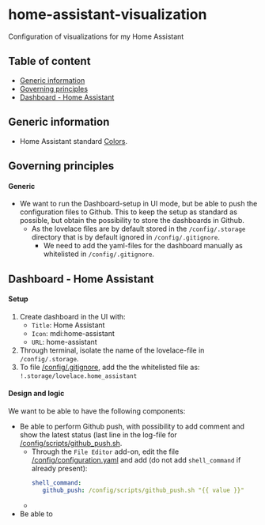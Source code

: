 # home-assistant-visualization

Configuration of visualizations for my Home Assistant

## Table of content

- [Generic information](https://github.com/slittorin/home-assistant-visualization#generic-information)
- [Governing principles](https://github.com/slittorin/home-assistant-visualization#governing-principles)
- [Dashboard - Home Assistant](https://github.com/slittorin/home-assistant-visualization#dashboard---home-assistant)

## Generic information

- Home Assistant standard [Colors](https://github.com/home-assistant/core/blob/dev/homeassistant/util/color.py).

## Governing principles

#### Generic

- We want to run the Dashboard-setup in UI mode, but be able to push the configuration files to Github. This to keep the setup as standard as possible, but obtain the possibility to store the dashboards in Github.
  - As the lovelace files are by default stored in the `/config/.storage` directory that is by default ignored in `/config/.gitignore`.
    - We need to add the yaml-files for the dashboard manually as whitelisted in `/config/.gitignore`.

## Dashboard - Home Assistant

#### Setup

1. Create dashboard in the UI with:
   - `Title`: Home Assistant
   - `Icon`: mdi:home-assistant
   - `URL`: home-assistant
2. Through terminal, isolate the name of the lovelace-file in `/config/.storage`.
3. To file [/config/.gitignore](https://github.com/slittorin/home-assistant-config/blob/master/.gitignore), add the the whitelisted file as: `!.storage/lovelace.home_assistant`

#### Design and logic

We want to be able to have the following components:
- Be able to perform Github push, with possibility to add comment and show the latest status (last line in the log-file for [/config/scripts/github_push.sh](https://github.com/slittorin/home-assistant-config/blob/master/scripts/github_push.sh).
  - Through the `File Editor` add-on, edit the file [/config/configuration.yaml](https://github.com/slittorin/home-assistant-config/blob/master/configuration.yaml) and add (do not add `shell_command` if already present):
    ```yaml
    shell_command:
       github_push: /config/scripts/github_push.sh "{{ value }}"
    ```
  - 
- Be able to


